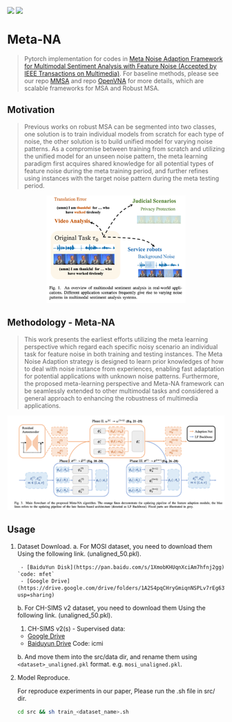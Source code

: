[![](https://badgen.net/badge/license/GPL-3.0/green)](#License) [![](https://badgen.net/badge/contact/THUIAR/purple)](https://thuiar.github.io/)

# Meta-NA

> Pytorch implementation for codes in [Meta Noise Adaption Framework for Multimodal Sentiment Analysis with Feature Noise (Accepted by IEEE Transactions on Multimedia)](https://ieeexplore.ieee.org/abstract/document/10423206). For baseline methods, please see our repo [MMSA](https://github.com/thuiar/MMSA) and repo  [OpenVNA](https://github.com/Columbine21/OpenVNA) for more details, which are scalable frameworks for MSA and Robust MSA.

## Motivation

> Previous works on robust MSA can be segmented into two classes, one solution is to train individual models from scratch for each type of noise, the other solution is to build unified model for varying noise patterns. As a compromise between training from scratch and utilizing the unified model for an unseen noise pattern, the meta learning paradigm first acquires shared knowledge for all potential types of feature noise during the meta training period, and further refines using instances with the target noise pattern during the meta testing period.

<div align="center">
<img src="./asset/intro.png" alt="taxonomy" width="64%" />
</div>

## Methodology - Meta-NA

> This work presents the earliest efforts utilizing the meta learning perspective which regard each specific noisy scenario an individual task for feature noise in both training and testing instances. The Meta Noise Adaption strategy is designed to learn prior knowledges of how to deal with noise instance from experiences, enabling fast adaptation for potential applications with unknown noise patterns. Furthermore, the proposed meta-learning perspective and Meta-NA framework can be seamlessly extended to other multimodal tasks and considered a general approach to enhancing the robustness of multimedia applications.

<img src="./asset/methodology.png" alt="intro" style="zoom:50%;" />

## Usage

1. Dataset Download.
    a. For MOSI dataset, you need to download them Using the following link. (unaligned_50.pkl).

        - [BaiduYun Disk](https://pan.baidu.com/s/1XmobKHUqnXciAm7hfnj2gg) `code: mfet`
        - [Google Drive](https://drive.google.com/drive/folders/1A2S4pqCHryGmiqnNSPLv7rEg63WvjCSk?usp=sharing)

    b. For CH-SIMS v2 dataset, you need to download them Using the following link. (unaligned_50.pkl).

    1. CH-SIMS v2(s) - Supervised data:
      - [Google Drive](https://drive.google.com/drive/folders/1wFvGS0ebKRvT3q6Xolot-sDtCNfz7HRA?usp=sharing)
      - [Baiduyun Drive](https://pan.baidu.com/s/13Ds2_XDIGUqMHt4lXNLQSQ) Code: icmi
    
    b. And move them into the src/data dir, and rename them using `<dataset>_unaligned.pkl` format. e.g. `mosi_unaligned.pkl`.
    
2. Model Reproduce. 

    For reproduce experiments in our paper, Please run the .sh file in src/ dir.

    ```sh
    cd src && sh train_<dataset_name>.sh
    ```
